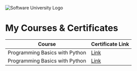 ![Software University Logo](https://softuni.bg/content/images/svg-logos/software-university-logo.svg?sanitize=true)

# My Courses & Certificates

| Course                         | Certificate Link                                                  |
|--------------------------------|-------------------------------------------------------------------|
| Programming Basics with Python | [Link](https://softuni.bg/certificates/details/216513/e0e9f9fa)                 |
| Programming Basics with Python | <a href="https://softuni.bg/certificates/details/216513/e0e9f9fa" target="_blank">Link</a> |
